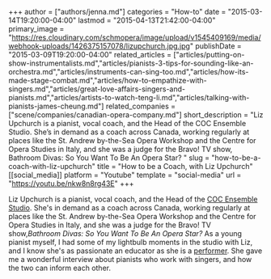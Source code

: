 +++
author = ["authors/jenna.md"]
categories = "How-to"
date = "2015-03-14T19:20:00-04:00"
lastmod = "2015-04-13T21:42:00-04:00"
primary_image = "https://res.cloudinary.com/schmopera/image/upload/v1545409169/media/webhook-uploads/1426375157078/lizupchurch.jpg.jpg"
publishDate = "2015-03-09T19:20:00-04:00"
related_articles = ["articles/putting-on-show-instrumentalists.md","articles/pianists-3-tips-for-sounding-like-an-orchestra.md","articles/instruments-can-sing-too.md","articles/how-its-made-stage-combat.md","articles/how-to-empathize-with-singers.md","articles/great-love-affairs-singers-and-pianists.md","articles/artists-to-watch-teng-li.md","articles/talking-with-pianists-james-cheung.md"]
related_companies = ["scene/companies/canadian-opera-company.md"]
short_description = "Liz Upchurch is a pianist, vocal coach, and the Head of the COC Ensemble Studio. She’s in demand as a coach across Canada, working regularly at places like the St. Andrew by-the-Sea Opera Workshop and the Centre for Opera Studies in Italy, and she was a judge for the Bravo! TV show, Bathroom Divas: So You Want To Be An Opera Star? "
slug = "how-to-be-a-coach-with-liz-upchurch"
title = "How to be a Coach, with Liz Upchurch"
[[social_media]]
platform = "Youtube"
template = "social-media"
url = "https://youtu.be/nkw8n8rg43E"
+++

Liz Upchurch is a pianist, vocal coach, and the Head of the [COC Ensemble Studio](http://www.coc.ca/AboutTheCOC/CompanyMembers/EnsembleStudio.aspx). She's in demand as a coach across Canada, working regularly at places like the St. Andrew by-the-Sea Opera Workshop and the Centre for Opera Studies in Italy, and she was a judge for the Bravo! TV show,*Bathroom Divas: So You Want To Be An Opera Star?* As a young pianist myself, I had some of my lightbulb moments in the studio with Liz, and I know she's as passionate an educator as she is a [performer](http://schmopera.com/in-review-jane-archibald-and-liz-upchurch/). She gave me a wonderful interview about pianists who work with singers, and how the two can inform each other.

